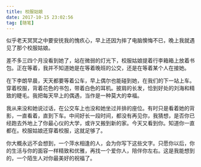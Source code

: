 ```yaml
---
title: 校服姑娘
date: 2017-10-15 23:02:56
tag: [随笔]
---
```



似乎老天冥冥之中要安抚我的愧疚心，早上还因为摔了电脑懊悔不已，晚上我就遇见了那个校服姑娘。

<!-- more --> 

差不多三四个月没看到她了，站在微弱的灯光下，校服姑娘提着行李箱箱上放着书包。正在等着，我并不知道她是在等着晚班的公交，还是在等着某个人在接她。

 

在下李朗早晨，天天都要等着公车，早上偶尔也能碰到她，在我们的下一站上车。穿着校服，背着花色的书包，带着白色的耳机。披肩的长发，恰到好处的刘海和精致的睫毛。我把每天早上的偶遇，当作是一种莫大的幸福。

我从来没和她说过话，在公交车上也没和她坐过并排的座位。有时只是看着她的背影，一直看着，直到下车。中间好长一段时间，都没有再见你，我猜想，是否你已经跑去外地上了你最心仪的大学，或许又搬到新的家。今天又看到你。知道你一直都在。校服姑娘还穿着校服，这就足够了。

 

你大概永远不会想到，一个萍水相逢的人，会为你写下这些文字。只愿你以后，你的生活与你的面容一样精致和优雅，再找一个爱你人，陪伴你左右。这是我能想到的，一个陌生人对你最美好的祝福了。
